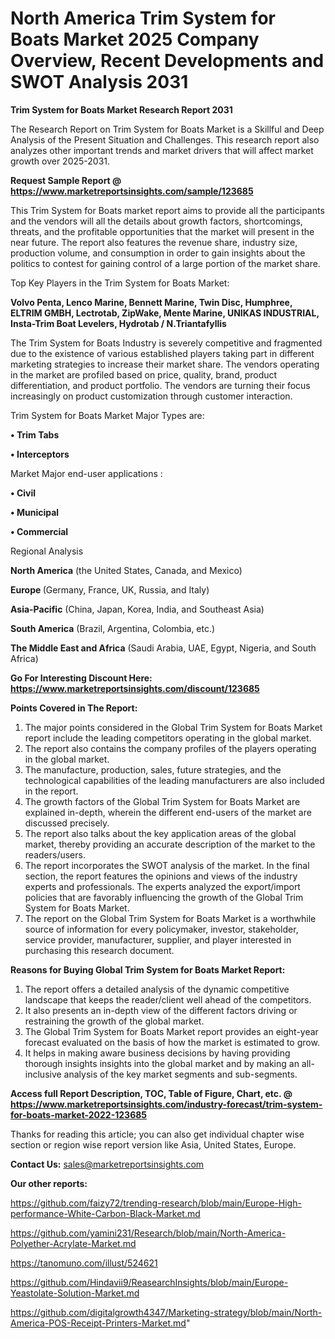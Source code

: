 # North America Trim System for Boats Market 2025 Company Overview, Recent Developments and SWOT Analysis 2031

<strong>Trim System for Boats Market Research Report 2031</strong>

The Research Report on Trim System for Boats Market is a Skillful and Deep Analysis of the Present Situation and Challenges. This research report also analyzes other important trends and market drivers that will affect market growth over 2025-2031.

<strong>Request Sample Report @ <a href=https://www.marketreportsinsights.com/sample/123685>https://www.marketreportsinsights.com/sample/123685</a></strong>

This Trim System for Boats market report aims to provide all the participants and the vendors will all the details about growth factors, shortcomings, threats, and the profitable opportunities that the market will present in the near future. The report also features the revenue share, industry size, production volume, and consumption in order to gain insights about the politics to contest for gaining control of a large portion of the market share.

Top Key Players in the Trim System for Boats Market:

<strong>Volvo Penta, Lenco Marine, Bennett Marine, Twin Disc, Humphree, ELTRIM GMBH, Lectrotab, ZipWake, Mente Marine, UNIKAS INDUSTRIAL, Insta-Trim Boat Levelers, Hydrotab / N.Triantafyllis</strong>

The Trim System for Boats Industry is severely competitive and fragmented due to the existence of various established players taking part in different marketing strategies to increase their market share. The vendors operating in the market are profiled based on price, quality, brand, product differentiation, and product portfolio. The vendors are turning their focus increasingly on product customization through customer interaction.

Trim System for Boats Market Major Types are:

<strong>• Trim Tabs

• Interceptors</strong>

Market Major end-user applications :

<strong>• Civil

• Municipal

• Commercial</strong>

Regional Analysis

</u><strong><b>North America</b></strong> (the United States, Canada, and Mexico)

<strong><b>Europe </b></strong>(Germany, France, UK, Russia, and Italy)

<strong><b>Asia-Pacific</b></strong> (China, Japan, Korea, India, and Southeast Asia)

<strong><b>South America</b></strong> (Brazil, Argentina, Colombia, etc.)

<strong><b>The Middle East and Africa</b></strong> (Saudi Arabia, UAE, Egypt, Nigeria, and South Africa)

<strong>Go For Interesting Discount Here: <a href=https://www.marketreportsinsights.com/discount/123685>https://www.marketreportsinsights.com/discount/123685</a></strong>

<strong>Points Covered in The Report:</strong>
<ol>
  <li>The major points considered in the Global Trim System for Boats Market report include the leading competitors operating in the global market.</li>
  <li>The report also contains the company profiles of the players operating in the global market.</li>
  <li>The manufacture, production, sales, future strategies, and the technological capabilities of the leading manufacturers are also included in the report.</li>
  <li>The growth factors of the Global Trim System for Boats Market are explained in-depth, wherein the different end-users of the market are discussed precisely.</li>
  <li>The report also talks about the key application areas of the global market, thereby providing an accurate description of the market to the readers/users.</li>
  <li>The report incorporates the SWOT analysis of the market. In the final section, the report features the opinions and views of the industry experts and professionals. The experts analyzed the export/import policies that are favorably influencing the growth of the Global Trim System for Boats Market.</li>
  <li>The report on the Global Trim System for Boats Market is a worthwhile source of information for every policymaker, investor, stakeholder, service provider, manufacturer, supplier, and player interested in purchasing this research document.</li>
</ol>
<strong>Reasons for Buying Global Trim System for Boats Market Report:</strong>

<ol>
  <li>The report offers a detailed analysis of the dynamic competitive landscape that keeps the reader/client well ahead of the competitors.</li>
  <li>It also presents an in-depth view of the different factors driving or restraining the growth of the global market.</li>
  <li>The Global Trim System for Boats Market report provides an eight-year forecast evaluated on the basis of how the market is estimated to grow.</li>
  <li>It helps in making aware business decisions by having providing thorough insights insights into the global market and by making an all-inclusive analysis of the key market segments and sub-segments.</li>
</ol>
<strong>Access full Report Description, TOC, Table of Figure, Chart, etc. @ <a href=https://www.marketreportsinsights.com/industry-forecast/trim-system-for-boats-market-2022-123685>https://www.marketreportsinsights.com/industry-forecast/trim-system-for-boats-market-2022-123685</a></strong>


Thanks for reading this article; you can also get individual chapter wise section or region wise report version like Asia, United States, Europe.

<strong>Contact Us:</strong>
sales@marketreportsinsights.com

<strong>Our other reports:</strong>

<a href=https://github.com/faizy72/trending-research/blob/main/Europe-High-performance-White-Carbon-Black-Market.md>https://github.com/faizy72/trending-research/blob/main/Europe-High-performance-White-Carbon-Black-Market.md</a>

<a href=https://github.com/yamini231/Research/blob/main/North-America-Polyether-Acrylate-Market.md>https://github.com/yamini231/Research/blob/main/North-America-Polyether-Acrylate-Market.md</a>

<a href=https://tanomuno.com/illust/524621>https://tanomuno.com/illust/524621</a>

<a href=https://github.com/Hindavii9/ReasearchInsights/blob/main/Europe-Yeastolate-Solution-Market.md>https://github.com/Hindavii9/ReasearchInsights/blob/main/Europe-Yeastolate-Solution-Market.md</a>

<a href=https://github.com/digitalgrowth4347/Marketing-strategy/blob/main/North-America-POS-Receipt-Printers-Market.md>https://github.com/digitalgrowth4347/Marketing-strategy/blob/main/North-America-POS-Receipt-Printers-Market.md</a>"
